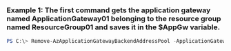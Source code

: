### Example 1: The first command gets the application gateway named ApplicationGateway01 belonging to the resource group named ResourceGroup01 and saves it in the $AppGw variable.
```powershell
PS C:\> Remove-AzApplicationGatewayBackendAddressPool -ApplicationGateway $AppGw -Name BackEndPool02
```

